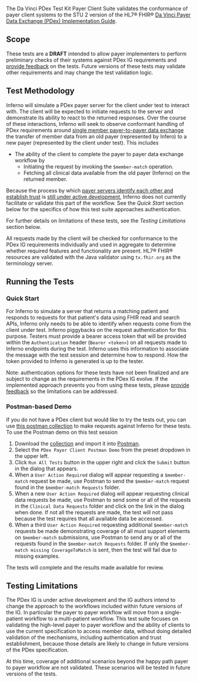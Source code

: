 The Da Vinci PDex Test Kit Payer Client Suite validates the conformance of payer client
systems to the STU 2 version of the HL7® FHIR®
[Da Vinci Payer Data Exchange (PDex) Implementation Guide](https://hl7.org/fhir/us/davinci-pdex/STU2/).

## Scope

These tests are a **DRAFT** intended to allow payer implementers to perform
preliminary checks of their systems against PDex IG requirements and [provide
feedback](https://github.com/inferno-framework/davinci-pdex-test-kit/issues)
on the tests. Future versions of these tests may validate other
requirements and may change the test validation logic.

## Test Methodology

Inferno will simulate a PDex payer server for the client under test to interact with. The client
will be expected to initiate requests to the server and demonstrate its ability to react
to the returned responses. Over the course of these interactions,
Inferno will seek to observe conformant handling of PDex requirements around
[single member payer-to-payer data exchange](https://hl7.org/fhir/us/davinci-pdex/STU2/payertopayerexchange.html)
the transfer of member data from an old payer (represented by Infero) to a new payer
(represented by the client under test). This includes
- The ability of the client to complete the payer to payer data exchange workflow by
    - Initiating the request by invoking the `$member-match` operation.
    - Fetching all clinical data available from the old payer (Inferno) on the returned member.

Because the process by which 
[payer servers identify each other and establish trust](https://hl7.org/fhir/us/davinci-pdex/STU2/payertopayerexchange.html#mtls-endpoint-discovery)
is [still under active development](https://hl7.org/fhir/us/davinci-pdex/STU2/payertopayerexchange.html#future-direction-for-discovery-and-registration),
Inferno does not currently facilitate or validate this part of the workflow. 
See the *Quick Start* section below for the specifics of how this test suite approaches authentication.

For further details on limitations of these tests, see the *Testing Limitations* section below.

All requests made by the client will be checked for conformance to the PDex
IG requirements individually and used in aggregate to determine whether
required features and functionality are present. HL7® FHIR® resources are
validated with the Java validator using `tx.fhir.org` as the terminology server.

## Running the Tests

### Quick Start

For Inferno to simulate a server that returns a matching patient and responds to requests
for that patient's data using FHIR read and search APIs, Inferno only needs to be able to
identify when requests come from the client under test. Inferno piggybacks on the request 
authentication for this purpose. Testers must provide a bearer access token that will be 
provided within the `Authentication` header (`Bearer <token>`) on all requests made to 
Inferno endpoints during the test. Inferno uses this information to associate the message
with the test session and determine how to respond. How the token provided to Inferno is 
generated is up to the tester. 

Note: authentication options for these tests have not been finalized and are subject to change
as the requirements in the PDex IG evolve. If the implemented approach prevents you from using
these tests, please 
[provide feedback](https://github.com/inferno-framework/davinci-pdex-test-kit/issues) so the
limitations can be addressed.

### Postman-based Demo

If you do not have a PDex client but would like to try the tests out, you can use
[this postman collection](https://github.com/inferno-framework/davinci-pdex-test-kit/blob/main/PDEX.postman_collection.json)
to make requests against Inferno for these tests. To use the Postman demo on this test session

1. Download the [collection](https://github.com/inferno-framework/davinci-pdex-test-kit/blob/main/PDEX.postman_collection.json) and import it into [Postman](https://www.postman.com/downloads/).
2. Select the `PDex Payer Client Postman Demo` from the preset dropdown in the upper left.
3. Click `Run All Tests` button in the upper right and click the `Submit` button in the dialog
  that appears.
4. When a `User Action Required` dialog will appear requesting a `$member-match` request be made, 
   use Postman to send the `$member-match` request found in the `$member-match Requests` folder.
5. When a new `User Action Required` dialog will appear requesting clinical data requests be made,
   use Postman to send some or all of the requests in the `Clinical Data Requests` folder and click
   on the link in the dialog when done. If not all the requests are made, the test will not pass 
   because the test requires that all available data be accessed.
6. When a third `User Action Required` requesting additional `$member-match` requests be made
   demonstrating coverage of all must support elements on `$member-match` submissions, use Postman to send any or all of the requests found in the `$member-match Requests` folder. If only the 
   `$member-match missing CoverageToMatch` is sent, then the test will fail due to missing examples.

The tests will complete and the results made available for review.

## Testing Limitations

The PDex IG is under active development and the IG authors intend to change the approach to the
workflows included within future versions of the IG. In particular the payer to payer workflow
will move from a single-patient workflow to a multi-patient workflow. This test suite focuses on
validating the high-level payer to payer workflow and the ability of clients to use the current
specification to access member data, without doing detailed validation of the mechanisms, 
including authentication and trust establishment, because those details are likely to change 
in future versions of the PDex specification.

At this time, coverage of additional scenarios beyond the happy path payer to payer workflow
are not validated. These scenarios will be tested in future versions of the tests.